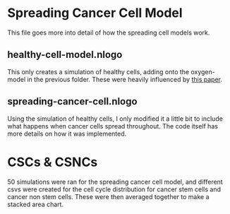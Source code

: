 # Spreading Cancer Cell Model

This file goes more into detail of how the spreading cell models work. 

## healthy-cell-model.nlogo

This only creates a simulation of healthy cells, adding onto the oxygen-model in the previous folder. These were heavily influenced by [this paper](https://scholarscompass.vcu.edu/cgi/viewcontent.cgi?article=3830&context=etd).

## spreading-cancer-cell.nlogo

Using the simulation of healthy cells, I only modified it a little bit to include what happens when cancer cells spread throughout. The code itself has more details on how it was implemented. 

# CSCs & CSNCs

50 simulations were ran for the spreading cancer cell model, and different csvs were created for the cell cycle distribution for cancer stem cells and cancer non stem cells. These were then averaged together to make a stacked area chart. 